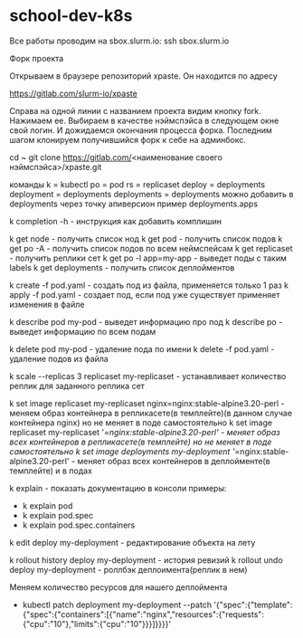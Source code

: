 # school-dev-k8s

Все работы проводим на sbox.slurm.io:
ssh sbox.slurm.io

Форк проекта

Открываем в браузере репозиторий xpaste. Он находится по адресу

https://gitlab.com/slurm-io/xpaste

Справа на одной линии с названием проекта видим кнопку fork. Нажимаем ее.
Выбираем в качестве нэймспэйса в следующем окне свой логин.
И дожидаемся окончания процесса форка.
Последним шагом клонируем получившийся форк к себе на админбокс.

cd ~
git clone https://gitlab.com/<наименование своего нэймспэйса>/xpaste.git

команды
k = kubectl
po = pod
rs = replicaset
deploy = deployments
deployment = deployments
deployments = deployments
можно добавить в deployments через точку апиверсион пример deployments.apps

k completion -h - инструкция как добавить комплишин

k get node - получить список нод
k get pod - получить список подов
k get po -A - получить список подов по всем неймспейсам
k get replicaset - получить реплики сет
k get po -l app=my-app - выведет поды с таким labels
k get deployments - получить список деплойментов

k create -f pod.yaml - создать под из файла, применяется только 1 раз
k apply -f pod.yaml - создает под, если под уже существует применяет изменения в файле

k describe pod my-pod - выведет информацию про под
k describe po - выведет информацию по всем подам

k delete pod my-pod - удаление пода по имени
k delete -f pod.yaml - удаление подов из файла

k scale --replicas 3 replicaset my-replicaset - устанавливает количество реплик для заданного реплика сет

k set image replicaset my-replicaset nginx=nginx:stable-alpine3.20-perl - меняем образ контейнера в репликасете(в темплейте)(в данном случае контейнера nginx) но не меняет в поде самостоятельно
k set image replicaset my-replicaset '*=nginx:stable-alpine3.20-perl' - меняет образ всех контейнеров в репликасете(в темплейте) но не меняет в поде самостоятельно
k set image deployments my-deployment '*=nginx:stable-alpine3.20-perl' - меняет образ всех контейнеров в деплойменте(в темплейте) и в подах

k explain - показать документацию в консоли
примеры:
 - k explain pod
 - k explain pod.spec 
 - k explain pod.spec.containers

k edit deploy my-deployment - редактирование объекта на лету

k rollout history deploy my-deployment - история ревизий
k rollout undo deploy my-deployment - роллбэк деплоимента(реплик в нем)

Меняем количество ресурсов для нашего деплоймента
 - kubectl patch deployment my-deployment --patch '{"spec":{"template":{"spec":{"containers":[{"name":"nginx","resources":{"requests":{"cpu":"10"},"limits":{"cpu":"10"}}}]}}}}'
